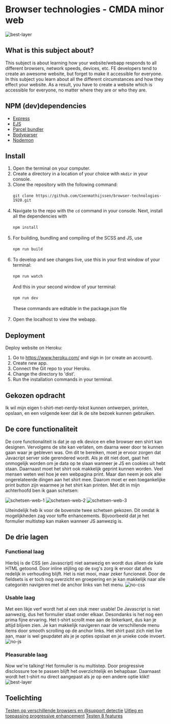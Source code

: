 # Browser technologies - CMDA minor web
![best-layer](https://user-images.githubusercontent.com/43337909/78035258-25bb1780-7369-11ea-998e-fe49ae3e6699.png)

## What is this subject about?
This subject is about learning how your website/webapp responds to all different browsers, network speeds, devices, etc. FE developers tend to create an awesome website, but forget to make it accessible for everyone. In this subject you learn about all the different circumstances and how they effect your website. As a result, you have to create a website which is accessible for everyone, no matter where they are or who they are.

## NPM (dev)dependencies
- [Express](https://expressjs.com/)
- [EJS](https://ejs.co/)
- [Parcel bundler](https://parceljs.org/)
- [Bodyparser](https://www.npmjs.com/package/body-parser)
- [Nodemon](https://www.npmjs.com/package/node-fetch)

## Install
1. Open the terminal on your computer.
2. Create a directory in a location of your choice with `mkdir` in your console.
3. Clone the repository with the following command:
<br></br>
`git clone https://github.com/Coenmathijssen/browser-technologies-1920.git`
<br></br>
4. Navigate to the repo with the `cd` command in your console. Next, install all the dependencies with 
<br></br>
`npm install`
<br></br>
5. For building, bundling and compiling of the SCSS and JS, use
<br></br>
`npm run build`
<br></br>
6. To develop and see changes live, use this in your first window of your terminal:
<br></br>
`npm run watch`
<br></br>
And this in your second window of your terminal:
<br></br>
`npm run dev`
<br></br>
These commands are editable in the package.json file
<br></br>
6. Open the localhost to view the webapp.

## Deployment
Deploy website on Heroku:
1. Go to https://www.heroku.com/ and sign in (or create an account).
2. Create new app.
3. Connect the Git repo to your Heroku.
4. Change the directory to 'dist'.
5. Run the installation commands in your terminal.

## Gekozen opdracht
Ik wil mijn eigen t-shirt-met-nerdy-tekst kunnen ontwerpen, printen, opslaan, en een volgende keer dat ik de site bezoek kunnen gebruiken.

## De core functionaliteit
De core functionaliteit is dat je op elk device en elke browser een shirt kan designen. Vervolgens de site kan verlaten, om daarna weer door te kunnen gaan waar je gebleven was. Om dit te bereiken, moet je ervoor zorgen dat Javacript server side gerendered wordt. Als je dit niet doet, gaat het onmogelijk worden om je data op te slaan wanneer je JS en cookies uit hebt staan. Daarnaast moet het shirt ook makkelijk geprint kunnen worden. Veel mensen weten wel hoe je een webpagina print. Maar dan neem je ook alle ongerelateerde dingen aan het shirt mee. Daarom moet er een toegankelijke print button zijn waarmee je het shirt kan printen. Met dit in mijn achterhoofd ben ik gaan schetsen:

![schetsen-web-1](https://user-images.githubusercontent.com/43337909/78036649-daa20400-736a-11ea-9d85-f31ca4e72adc.jpg)
![schetsen-web-2](https://user-images.githubusercontent.com/43337909/78036662-dc6bc780-736a-11ea-98b9-8db0f6319c87.jpg)
![schetsen-web-3](https://user-images.githubusercontent.com/43337909/78036669-dd9cf480-736a-11ea-9e2c-ae28981b30fe.jpg)

Uiteindelijk heb ik voor de bovenste twee schetsen gekozen. Dit omdat ik mogelijkheden zag voor toffe enhancements. Bijvoorbeeld dat je het formulier multistep kan maken wanneer JS aanwezig is. 

## De drie lagen
### Functional laag
Hierbij is de CSS (en Javascript) niet aanwezig en wordt dus alleen de kale HTML getoond. Door inline stijling op de svg's zorg ik ervoor dat alles redelijk in verhouding blijft. Het is niet mooi, maar zeker funcioneel. Door de fieldsets is er toch nog overzicht en groepering en je kan makkelijk naar alle categoriën navigeren met de anchor links van het menu.
![no-css](https://user-images.githubusercontent.com/43337909/78037023-47b59980-736b-11ea-9239-ceb8f1070639.png)

### Usable laag
Met een likje verf wordt het al een stuk meer usable! De Javascript is niet aanwezig, dus het formulier staat onder elkaar. Desondanks is het nog een prima fijne ervaring. Het t-shirt scrollt mee aan de linkerkant, dus kan je altijd blijven zien. Je kan makkelijk navigeren naar de verschillende menu items door smooth scrolling op de anchor links. Het shirt past zich niet live aan, maar is wel geupdatet als je je opties opslaat en je unieke code invoert.
![no-js](https://user-images.githubusercontent.com/43337909/78037038-4c7a4d80-736b-11ea-8711-733c60073ae0.png)

### Pleasurable laag
Now we're talking! Het formulier is nu multistep. Door progressive disclossure toe te passen blijft het overzichtelijk en behapbaar. Daarnaast wordt het t-shirt nu direct aangepast als je op een andere optie klikt! 
![best-layer](https://user-images.githubusercontent.com/43337909/78037053-50a66b00-736b-11ea-8f5c-f7eadbc7c61d.png)

## Toelichting
[Testen op verschillende browsers en @support detectie](https://github.com/Coenmathijssen/browser-technologies-1920/wiki/Testen-op-verschillende-browsers-&-feature-detectie)
[Uitleg en toepassing progressive enhancement](https://github.com/Coenmathijssen/browser-technologies-1920/wiki/Uitleg-en-toepassing-progressive-enhancement)
[Testen 8 features](https://github.com/Coenmathijssen/browser-technologies-1920/wiki/Testen-8-features)
